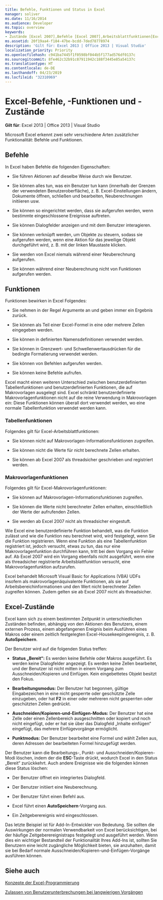 ```yaml
---
title: Befehle, Funktionen und Status in Excel
manager: soliver
ms.date: 11/16/2014
ms.audience: Developer
ms.topic: overview
keywords:
- Zustände [Excel 2007],Befehle [Excel 2007],Arbeitsblattfunktionen[Excel 2007],Makrovorlagenfunktionen [Excel 2007],Excel-Zustände
ms.assetid: 20f19aa4-f184-47be-bcdd-7ded78778974
description: 'Gilt für: Excel 2013 | Office 2013 | Visual Studio'
localization_priority: Priority
ms.openlocfilehash: c941ba7445f1f0598bf044b5f177ad576df0137c
ms.sourcegitcommit: 8fe462c32b91c87911942c188f3445e85a54137c
ms.translationtype: HT
ms.contentlocale: de-DE
ms.lasthandoff: 04/23/2019
ms.locfileid: "32310969"
---
```

# <a name="excel-commands-functions-and-states"></a>Excel-Befehle, -Funktionen und -Zustände

 **Gilt für**: Excel 2013 | Office 2013 | Visual Studio 
  
Microsoft Excel erkennt zwei sehr verschiedene Arten zusätzlicher Funktionalität: Befehle und Funktionen.
  
## <a name="commands"></a>Befehle

In Excel haben Befehle die folgenden Eigenschaften:
  
- Sie führen Aktionen auf dieselbe Weise durch wie Benutzer.
    
- Sie können alles tun, was ein Benutzer tun kann (innerhalb der Grenzen der verwendeten Benutzeroberfläche), z. B. Excel-Einstellungen ändern, Dokumente öffnen, schließen und bearbeiten, Neuberechnungen initiieren usw.
    
- Sie können so eingerichtet werden, dass sie aufgerufen werden, wenn bestimmte eingeschlossene Ereignisse auftreten.
    
- Sie können Dialogfelder anzeigen und mit dem Benutzer interagieren.
    
- Sie können verknüpft werden, um Objekte zu steuern, sodass sie aufgerufen werden, wenn eine Aktion für das jeweilige Objekt durchgeführt wird, z. B. mit der linken Maustaste klicken.
    
- Sie werden von Excel niemals während einer Neuberechnung aufgerufen.
    
- Sie können während einer Neuberechnung nicht von Funktionen aufgerufen werden.
    
## <a name="functions"></a>Funktionen

Funktionen bewirken in Excel Folgendes:
  
- Sie nehmen in der Regel Argumente an und geben immer ein Ergebnis zurück.
    
- Sie können als Teil einer Excel-Formel in eine oder mehrere Zellen eingegeben werden.
    
- Sie können in definierten Namensdefinitionen verwendet werden.
    
- Sie können in Grenzwert- und Schwellenwertausdrücken für die bedingte Formatierung verwendet werden.
    
- Sie können von Befehlen aufgerufen werden.
    
- Sie können keine Befehle aufrufen.
    
Excel macht einen weiteren Unterschied zwischen benutzerdefinierten Tabellenfunktionen und benutzerdefinierten Funktionen, die auf Makrovorlagen ausgelegt sind. Excel schränkt benutzerdefinierte Makrovorlagenfunktionen nicht auf die reine Verwendung in Makrovorlagen ein: Diese Funktionen können überall dort verwendet werden, wo eine normale Tabellenfunktion verwendet werden kann.
  
### <a name="worksheet-functions"></a>Tabellenfunktionen

Folgendes gilt für Excel-Arbeitsblattfunktionen:
  
- Sie können nicht auf Makrovorlagen-Informationsfunktionen zugreifen.
    
- Sie können nicht die Werte für nicht berechnete Zellen erhalten.
    
- Sie können ab Excel 2007 als threadsicher geschrieben und registriert werden.
    
### <a name="macro-sheet-functions"></a>Makrovorlagenfunktionen

Folgendes gilt für Excel-Makrovorlagenfunktionen:
  
- Sie können auf Makrovorlagen-Informationsfunktionen zugreifen.
    
- Sie können die Werte nicht berechneter Zellen erhalten, einschließlich der Werte der aufrufenden Zellen.
    
- Sie werden ab Excel 2007 nicht als threadsicher eingestuft.
    
Wie Excel eine benutzerdefinierte Funktion behandelt, was die Funktion zulässt und wie die Funktion neu berechnet wird, wird festgelegt, wenn Sie die Funktion registrieren. Wenn eine Funktion als eine Tabellenfunktion registriert ist, jedoch versucht, etwas zu tun, das nur eine Makrovorlagenfunktion durchführen kann, tritt bei dem Vorgang ein Fehler auf. Ab Excel 2007 wird ein Vorgang ebenfalls nicht ausgeführt, wenn eine als threadsicher registrierte Arbeitsblattfunktion versucht, eine Makrovorlagenfunktion aufzurufen.
  
Excel behandelt Microsoft Visual Basic for Applications (VBA) UDFs insofern als makrovorlagenäquivalente Funktionen, als sie auf Arbeitsbereichinformationen und den Wert nicht berechneter Zellen zugreifen können. Zudem gelten sie ab Excel 2007 nicht als threadsicher.
  
## <a name="excel-states"></a>Excel-Zustände

Excel kann sich zu einem bestimmten Zeitpunkt in unterschiedlichen Zuständen befinden, abhängig von den Aktionen des Benutzers, einem externen Prozess, einem abgefangenen Ereignis beim Ausführen eines Makros oder einem zeitlich festgelegten Excel-Housekeepingereignis, z. B. **AutoSpeichern**.
  
Der Benutzer wird auf die folgenden Status treffen:
  
- **Status „Bereit“:** Es werden keine Befehle oder Makros ausgeführt. Es werden keine Dialogfelder angezeigt. Es werden keine Zellen bearbeitet, und der Benutzer ist nicht mitten in einem Vorgang zum Ausschneiden/Kopieren und Einfügen. Kein eingebettetes Objekt besitzt den Fokus. 
    
- **Bearbeitungsmodus:** Der Benutzer hat begonnen, gültige Eingabezeichen in eine nicht gesperrte oder geschützte Zelle einzugeben, oder hat **F2** in einer oder mehreren nicht gesperrten oder geschützten Zellen gedrückt. 
    
- **Auschneiden/Kopieren-und-Einfügen-Modus:** Der Benutzer hat eine Zelle oder einen Zellenbereich ausgeschnitten oder kopiert und noch nicht eingefügt, oder er hat sie über das Dialogfeld „Inhalte einfügen“ eingefügt, das mehrere Einfügevorgänge ermöglicht. 
    
- **Punktmodus:** Der Benutzer bearbeitet eine Formel und wählt Zellen aus, deren Adressen der bearbeiteten Formel hinzugefügt werden. 
    
Der Benutzer kann die Bearbeitungs-, Punkt- und Ausschneiden/Kopieren-Modi löschen, indem der die **ESC**-Taste drückt, wodurch Excel in den Status „Bereit“ zurückkehrt. Auch andere Ereignisse wie die folgenden können diese Status löschen: 
  
- Der Benutzer öffnet ein integriertes Dialogfeld.
    
- Der Benutzer initiiert eine Neuberechnung.
    
- Der Benutzer führt einen Befehl aus.
    
- Excel führt einen **AutoSpeichern**-Vorgang aus. 
    
- Ein Zeitgeberereignis wird eingeschlossen.
    
Das letzte Beispiel ist für Add-In-Entwickler von Bedeutung. Sie sollten die Auswirkungen der normalen Verwendbarkeit von Excel berücksichtigen, bei der häufige Zeitgeberereignistraps festgelegt und ausgeführt werden. Wenn dies ein wichtiger Bestandteil der Funktionalität Ihres Add-Ins ist, sollten Sie Benutzern eine leicht zugängliche Möglichkeit bieten, sie anzuhalten, damit sie bei Bedarf normale Ausschneiden/Kopieren-und-Einfügen-Vorgänge ausführen können.
  
## <a name="see-also"></a>Siehe auch



[Konzepte der Excel-Programmierung](excel-programming-concepts.md)
  
[Zulassen von Benutzerunterbrechungen bei langwierigen Vorgängen](permitting-user-breaks-in-lengthy-operations.md)

